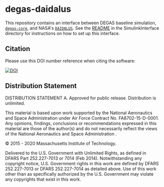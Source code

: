 # degas-daidalus
This repository contains an interface between DEGAS baseline simulation, [`degas-core`](https://github.com/mit-ll/degas-core), and NASA's [`DAIDALUS`](https://github.com/nasa/daidalus/tree/v2.0.1). See the [README](./SimulinkInterface/README.md) in the SimulinkInterface directory for instructions on how to set up this interface.

## Citation

Please use this DOI number reference when citing the software:

[![DOI](https://zenodo.org/badge/320663255.svg)](https://zenodo.org/badge/latestdoi/320663255)

## Distribution Statement

DISTRIBUTION STATEMENT A. Approved for public release. Distribution is unlimited.

This material is based upon work supported by the National Aeronautics and Space Administration under Air Force Contract No. FA8702-15-D-0001. Any opinions, findings, conclusions or recommendations expressed in this material are those of the author(s) and do
 not necessarily reflect the views of the National Aeronautics and Space Administration .

© 2015 - 2020 Massachusetts Institute of Technology.

Delivered to the U.S. Government with Unlimited Rights, as defined in DFARS Part 252.227-7013 or 7014 (Feb 2014). Notwithstanding any copyright notice, U.S. Government rights in this work are defined by DFARS 252.227-7013 or DFARS 252.227-7014 as detailed above.
 Use of this work other than as specifically authorized by the U.S. Government may violate any copyrights that exist in this work.

